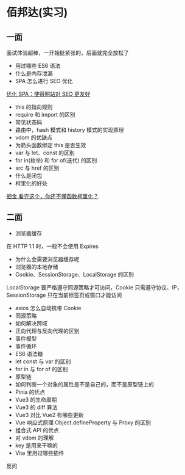 # 佰邦达(实习)

## 一面

面试体验超棒，一开始挺紧张的，后面就完全放松了

- 用过哪些 ES6 语法
- 什么是内存泄漏
- SPA 怎么进行 SEO 优化

[优化 SPA：使得网站对 SEO 更友好](https://cloud.tencent.com/developer/article/2081692)

- this 的指向规则
- require 和 import 的区别
- 常见状态码
- 路由中，hash 模式和 history 模式的实现原理
- vdom 的优缺点
- 为箭头函数绑定 this 是否生效
- var 与 let、const 的区别
- for in(枚举) 和 for of(迭代) 的区别
- src 与 href 的区别
- 什么是闭包
- 柯里化的好处

[掘金 看完这个，你还不懂函数柯里化？](https://juejin.cn/post/6844904105643606030)

## 二面

- 浏览器缓存

在 HTTP 1.1 时，一般不会使用 Expires

- 为什么会需要浏览器缓存呢
- 浏览器的本地存储
- Cookie、SessionStorage、LocalStorage 的区别

LocalStorage 要严格遵守同源策略才可访问，Cookie 只需遵守协议、IP，SessionStorage 只在当前标签页或窗口才能访问

- axios 怎么自动携带 Cookie
- 同源策略
- 如何解决跨域
- 正向代理与反向代理的区别
- 事件模型
- 事件循环
- ES6 语法糖
- let const 与 var 的区别
- for in 与 for of 的区别
- 原型链
- 如何判断一个对象的属性是不是自己的，而不是原型链上的
- Pinia 的优点
- Vue3 的生命周期
- Vue3 的 diff 算法
- Vue3 对比 Vue2 有哪些更新
- Vue 响应式原理 Object.defineProperty 与 Proxy 的区别
- 组合式 API 的优点
- 对 vdom 的理解
- key 是用来干嘛的
- Vite 里用过哪些插件

反问
